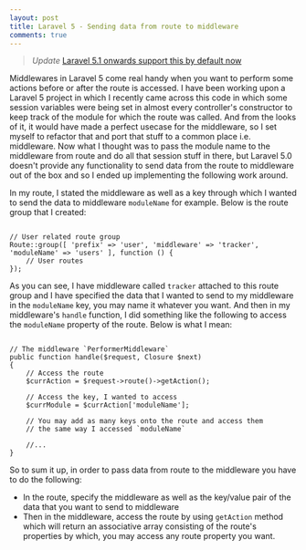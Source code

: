 ```yaml
---
layout: post
title: Laravel 5 - Sending data from route to middleware
comments: true
---
```

> *Update* [Laravel 5.1 onwards support this by default now](https://laravel.com/docs/5.1/middleware#middleware-parameters)

Middlewares in Laravel 5 come real handy when you want to perform some actions before or after the route is accessed. I have been working upon a Laravel 5 project in which I recently came across this code in which some session variables were being set in almost every controller's constructor to keep track of the module for which the route was called. And from the looks of it, it would have made a perfect usecase for the middleware, so I set myself to refactor that and port that stuff to a common place i.e. middleware. Now what I thought was to pass the module name to the middleware from route and do all that session stuff in there, but Laravel 5.0 doesn't provide any functionality to send data from the route to middleware out of the box and so I ended up implementing the following work around.

In my route, I stated the middleware as well as a key through which I wanted to send the data to middleware `moduleName` for example. Below is the route group that I created:

<pre><code class="php">
// User related route group
Route::group([ 'prefix' => 'user', 'middleware' => 'tracker', 'moduleName' => 'users' ], function () {
    // User routes
});
</code></pre>

As you can see, I have middleware called `tracker` attached to this route group and I have specified the data that I wanted to send to my middleware in the `moduleName` key, you may name it whatever you want. And then in my middleware's `handle` function, I did something like the following to access the `moduleName` property of the route. Below is what I mean:

<pre><code class="php">
// The middleware `PerformerMiddleware`
public function handle($request, Closure $next)
{
    // Access the route
    $currAction = $request->route()->getAction();
	   
    // Access the key, I wanted to access
    $currModule = $currAction['moduleName'];
	   
    // You may add as many keys onto the route and access them 
    // the same way I accessed `moduleName`
	   
    //...
}
</code></pre>

So to sum it up, in order to pass data from route to the middleware you have to do the following:
- In the route, specify the middleware as well as the key/value pair of the data that you want to send to middleware
- Then in the middleware, access the route by using `getAction` method which will return an associative array consisting of the route's properties by which, you may access any route property you want.

